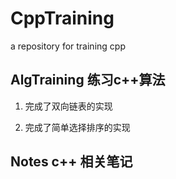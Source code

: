 # CppTraining
a repository for training cpp


## AlgTraining 练习c++算法

1. 完成了双向链表的实现

2. 完成了简单选择排序的实现


## Notes c++ 相关笔记

